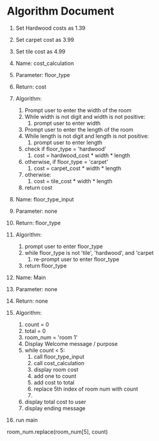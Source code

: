 # Algorithm Document
1. Set Hardwood costs as 1.39
2. Set carpet cost as 3.99
3. Set tile cost as 4.99

4. Name: cost_calculation 
5. Parameter: floor_type
6. Return: cost
7. Algorithm: 
   1. Prompt user to enter the width of the room
   2. While width is not digit and width is not positive: 
      1. prompt user to enter width
   3. Prompt user to enter the length of the room 
   4. While length is not digit and length is not positive: 
      1. prompt user to enter length
   5. check if floor_type = 'hardwood'
      1. cost = hardwood_cost * width * length
   6. otherwise, if floor_type = 'carpet'
      1. cost = carpet_cost * width * length
   7. otherwise:
      1. cost = tile_cost * width * length
   8. return cost

8. Name: floor_type_input
9. Parameter: none
10. Return: floor_type
11. Algorithm:
    1. prompt user to enter floor_type
    2. while floor_type is not 'tile', 'hardwood', and 'carpet
       1. re-prompt user to enter floor_type
    3. return floor_type

12. Name: Main
13. Parameter: none
14. Return: none
15. Algorithm:
    1. count = 0
    2. total = 0
    3. room_num = 'room 1'
    4. Display Welcome message / purpose
    5. while count < 5:
       1. call floor_type_input 
       2. call cost_calculation 
       3. display room cost
       4. add one to count 
       5. add cost to total
       6. replace 5th index of room num with count
       7. 
    6. display total cost to user 
    7. display ending message

16. run main

room_num.replace(room_num[5], count)


   